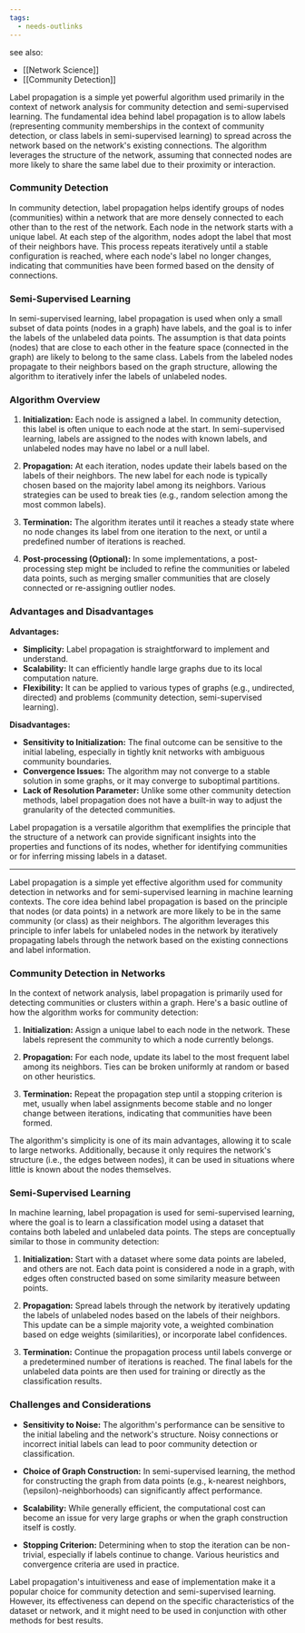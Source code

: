 ```yaml
---
tags:
  - needs-outlinks
---
```

see also:
- [[Network Science]]
- [[Community Detection]]

Label propagation is a simple yet powerful algorithm used primarily in the context of network analysis for community detection and semi-supervised learning. The fundamental idea behind label propagation is to allow labels (representing community memberships in the context of community detection, or class labels in semi-supervised learning) to spread across the network based on the network's existing connections. The algorithm leverages the structure of the network, assuming that connected nodes are more likely to share the same label due to their proximity or interaction.

### Community Detection

In community detection, label propagation helps identify groups of nodes (communities) within a network that are more densely connected to each other than to the rest of the network. Each node in the network starts with a unique label. At each step of the algorithm, nodes adopt the label that most of their neighbors have. This process repeats iteratively until a stable configuration is reached, where each node's label no longer changes, indicating that communities have been formed based on the density of connections.

### Semi-Supervised Learning

In semi-supervised learning, label propagation is used when only a small subset of data points (nodes in a graph) have labels, and the goal is to infer the labels of the unlabeled data points. The assumption is that data points (nodes) that are close to each other in the feature space (connected in the graph) are likely to belong to the same class. Labels from the labeled nodes propagate to their neighbors based on the graph structure, allowing the algorithm to iteratively infer the labels of unlabeled nodes.

### Algorithm Overview

1. **Initialization:** Each node is assigned a label. In community detection, this label is often unique to each node at the start. In semi-supervised learning, labels are assigned to the nodes with known labels, and unlabeled nodes may have no label or a null label.

2. **Propagation:** At each iteration, nodes update their labels based on the labels of their neighbors. The new label for each node is typically chosen based on the majority label among its neighbors. Various strategies can be used to break ties (e.g., random selection among the most common labels).

3. **Termination:** The algorithm iterates until it reaches a steady state where no node changes its label from one iteration to the next, or until a predefined number of iterations is reached.

4. **Post-processing (Optional):** In some implementations, a post-processing step might be included to refine the communities or labeled data points, such as merging smaller communities that are closely connected or re-assigning outlier nodes.

### Advantages and Disadvantages

**Advantages:**
- **Simplicity:** Label propagation is straightforward to implement and understand.
- **Scalability:** It can efficiently handle large graphs due to its local computation nature.
- **Flexibility:** It can be applied to various types of graphs (e.g., undirected, directed) and problems (community detection, semi-supervised learning).

**Disadvantages:**
- **Sensitivity to Initialization:** The final outcome can be sensitive to the initial labeling, especially in tightly knit networks with ambiguous community boundaries.
- **Convergence Issues:** The algorithm may not converge to a stable solution in some graphs, or it may converge to suboptimal partitions.
- **Lack of Resolution Parameter:** Unlike some other community detection methods, label propagation does not have a built-in way to adjust the granularity of the detected communities.

Label propagation is a versatile algorithm that exemplifies the principle that the structure of a network can provide significant insights into the properties and functions of its nodes, whether for identifying communities or for inferring missing labels in a dataset.

---

Label propagation is a simple yet effective algorithm used for community detection in networks and for semi-supervised learning in machine learning contexts. The core idea behind label propagation is based on the principle that nodes (or data points) in a network are more likely to be in the same community (or class) as their neighbors. The algorithm leverages this principle to infer labels for unlabeled nodes in the network by iteratively propagating labels through the network based on the existing connections and label information.

### Community Detection in Networks

In the context of network analysis, label propagation is primarily used for detecting communities or clusters within a graph. Here's a basic outline of how the algorithm works for community detection:

1. **Initialization:** Assign a unique label to each node in the network. These labels represent the community to which a node currently belongs.

2. **Propagation:** For each node, update its label to the most frequent label among its neighbors. Ties can be broken uniformly at random or based on other heuristics.

3. **Termination:** Repeat the propagation step until a stopping criterion is met, usually when label assignments become stable and no longer change between iterations, indicating that communities have been formed.

The algorithm's simplicity is one of its main advantages, allowing it to scale to large networks. Additionally, because it only requires the network's structure (i.e., the edges between nodes), it can be used in situations where little is known about the nodes themselves.

### Semi-Supervised Learning

In machine learning, label propagation is used for semi-supervised learning, where the goal is to learn a classification model using a dataset that contains both labeled and unlabeled data points. The steps are conceptually similar to those in community detection:

1. **Initialization:** Start with a dataset where some data points are labeled, and others are not. Each data point is considered a node in a graph, with edges often constructed based on some similarity measure between points.

2. **Propagation:** Spread labels through the network by iteratively updating the labels of unlabeled nodes based on the labels of their neighbors. This update can be a simple majority vote, a weighted combination based on edge weights (similarities), or incorporate label confidences.

3. **Termination:** Continue the propagation process until labels converge or a predetermined number of iterations is reached. The final labels for the unlabeled data points are then used for training or directly as the classification results.

### Challenges and Considerations

- **Sensitivity to Noise:** The algorithm's performance can be sensitive to the initial labeling and the network's structure. Noisy connections or incorrect initial labels can lead to poor community detection or classification.

- **Choice of Graph Construction:** In semi-supervised learning, the method for constructing the graph from data points (e.g., k-nearest neighbors, \(\epsilon\)-neighborhoods) can significantly affect performance. 

- **Scalability:** While generally efficient, the computational cost can become an issue for very large graphs or when the graph construction itself is costly.

- **Stopping Criterion:** Determining when to stop the iteration can be non-trivial, especially if labels continue to change. Various heuristics and convergence criteria are used in practice.

Label propagation's intuitiveness and ease of implementation make it a popular choice for community detection and semi-supervised learning. However, its effectiveness can depend on the specific characteristics of the dataset or network, and it might need to be used in conjunction with other methods for best results.